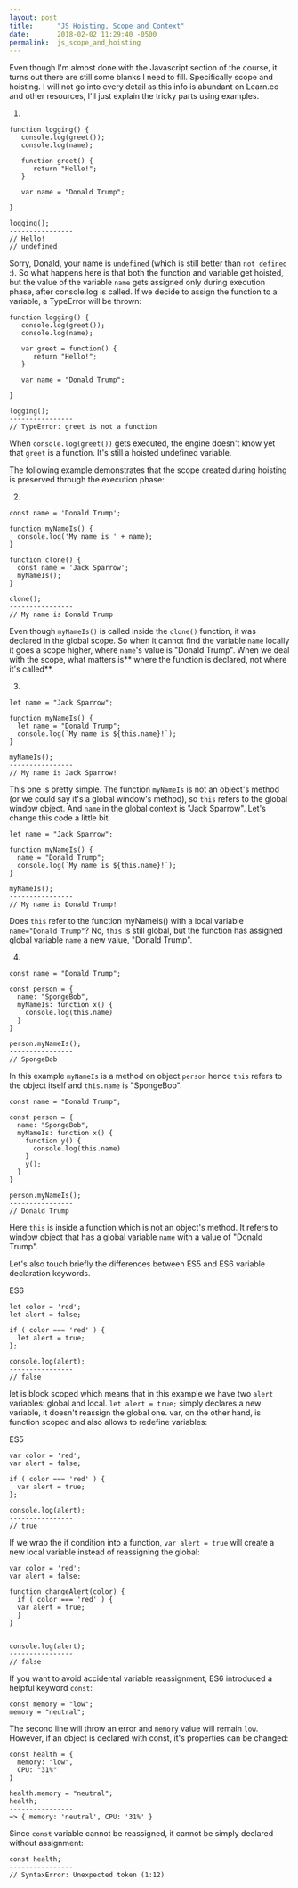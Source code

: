 ```yaml
---
layout: post
title:      "JS Hoisting, Scope and Context"
date:       2018-02-02 11:29:40 -0500
permalink:  js_scope_and_hoisting
---
```


Even though I'm almost done with the Javascript section of the course, it turns out there are still some blanks I need to fill. Specifically scope and hoisting. I will not go into every detail as this info is abundant on Learn.co and other resources, I'll just explain the tricky parts using examples. 

1.
```
function logging() {
   console.log(greet());
   console.log(name);
   
   function greet() {
      return "Hello!";
   }
	 
   var name = "Donald Trump";

}

logging();
----------------
// Hello!
// undefined
```

Sorry, Donald, your name is `undefined` (which is still better than `not defined` :). So what happens here is that both the function and variable get hoisted, but the value of the variable `name` gets assigned only during execution phase, after console.log is called. If we decide to assign the function to a variable, a TypeError will be thrown: 

```
function logging() {
   console.log(greet());
   console.log(name);
   
   var greet = function() {
      return "Hello!";
   }
	 
   var name = "Donald Trump";

}

logging();
----------------
// TypeError: greet is not a function
```

When `console.log(greet())` gets executed, the engine doesn't know yet that `greet` is a function. It's still a hoisted undefined variable. 

The following example demonstrates that the scope created during hoisting is preserved through the execution phase: 

2.
```
const name = 'Donald Trump';
 
function myNameIs() {
  console.log('My name is ' + name);
}
 
function clone() {
  const name = 'Jack Sparrow';
  myNameIs();
}

clone();
----------------
// My name is Donald Trump
```

Even though `myNameIs()` is called inside the `clone()` function, it was declared in the global scope. So when it cannot find the variable `name` locally it goes a scope higher, where `name`'s value is "Donald Trump". When we deal with the scope, what matters is** where the function is declared, not where it's called**. 

3.
```
let name = "Jack Sparrow";

function myNameIs() {
  let name = "Donald Trump";
  console.log(`My name is ${this.name}!`);
}

myNameIs();
----------------
// My name is Jack Sparrow!
```

This one is pretty simple. The function `myNameIs` is not an object's method (or we could say it's a global window's method), so `this` refers to the global window object. And `name` in the global context is "Jack Sparrow". Let's change this code a little bit. 

```
let name = "Jack Sparrow";

function myNameIs() {
  name = "Donald Trump";
  console.log(`My name is ${this.name}!`);
}

myNameIs();
----------------
// My name is Donald Trump!
```

Does `this` refer to the function myNameIs() with a local variable `name="Donald Trump"`? No, `this` is still global, but the function has assigned global variable `name` a new value, "Donald Trump".

4.
```
const name = "Donald Trump";

const person = {
  name: "SpongeBob",
  myNameIs: function x() {
    console.log(this.name)
  }
}

person.myNameIs();
----------------
// SpongeBob
```

In this example `myNameIs` is a method on object `person` hence `this` refers to the object itself and `this.name` is "SpongeBob". 

```
const name = "Donald Trump";

const person = {
  name: "SpongeBob",
  myNameIs: function x() {
    function y() {
      console.log(this.name)
    }
    y();
  }
}

person.myNameIs();
----------------
// Donald Trump
```
 
Here `this` is inside a function which is not an object's method. It refers to window object that has a global variable `name` with a value of "Donald Trump".

Let's also touch briefly the differences between ES5 and ES6 variable declaration keywords.

ES6
```
let color = 'red';
let alert = false;

if ( color === 'red' ) {
  let alert = true;
};

console.log(alert);
----------------
// false
```

let is block scoped which means that in this example we have two `alert` variables: global and local. `let alert = true;` simply declares a new variable, it doesn't reassign the global one. var, on the other hand, is function scoped and also allows to redefine variables: 

ES5
```
var color = 'red';
var alert = false;

if ( color === 'red' ) {
  var alert = true;
};

console.log(alert);
----------------
// true
```

If we wrap the if condition into a function, `var alert = true` will create a new local variable instead of reassigning the global:

```
var color = 'red';
var alert = false;

function changeAlert(color) {
  if ( color === 'red' ) {
  var alert = true;
  }
}


console.log(alert);
----------------
// false
```

If you want to avoid accidental variable reassignment, ES6 introduced a helpful keyword `const`:

```
const memory = "low";
memory = "neutral";
```

The second line will throw an error and `memory` value will remain `low`. However, if an object is declared with const, it's properties can be changed: 

```
const health = {
  memory: "low",
  CPU: "31%"
}

health.memory = "neutral";
health;
----------------
=> { memory: 'neutral', CPU: '31%' }
```

Since `const` variable cannot be reassigned, it cannot be simply declared without assignment: 

```
const health;
----------------
// SyntaxError: Unexpected token (1:12)
```






